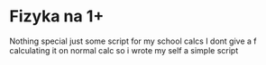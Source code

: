 # Fizyka na 1+
Nothing special just some script for my school calcs
I dont give a f calculating it on normal calc so i wrote my self a simple script
